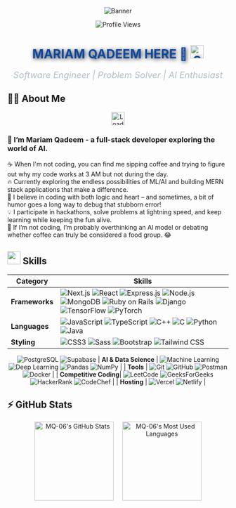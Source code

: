 <p align="center">
  <img src="https://user-images.githubusercontent.com/74038190/212750155-3ceddfbd-19d3-40a3-87af-8d329c8323c4.gif" alt="Banner" />
<p align="center">
  <img src="https://komarev.com/ghpvc/?username=MQ-06&color=brightgreen&style=flat-square" alt="Profile Views">
</p>
</p>


<h1 align="center" style="color:#0D47A1; text-shadow: 2px 2px 10px rgba(0, 0, 0, 0.8);">
  <span style="color: #0D47A1;">MARIAM QADEEM HERE 👋 <img src="https://img.icons8.com/?size=512&id=90511&format=png" width="30" alt="Software Engineer Icon"/></span>
</h1>

<p align="center">
  <span style="color: #B0BEC5; font-size: 20px;">
   <i> Software Engineer | Problem Solver | AI Enthusiast </i>
  </span>
</p>


## 🧑‍💻 About Me

<div align="center">
  <img src="https://upload.wikimedia.org/wikipedia/commons/4/4e/Loading_icon.gif" alt="Loading" width="30" height="30" />
</div>

###      👋 I’m Mariam Qadeem - a full-stack developer exploring the world of AI.



☕ When I'm not coding, you can find me sipping coffee and trying to figure out why my code works at 3 AM but not during the day.  
🔥 Currently exploring the endless possibilities of ML/AI and building MERN stack applications that make a difference.  
🚀 I believe in coding with both logic and heart – and sometimes, a bit of humor goes a long way to debug that stubborn error!  
💡 I participate in hackathons, solve problems at lightning speed, and keep learning while keeping the fun alive.  
🤖 If I’m not coding, I’m probably overthinking an AI model or debating whether coffee can truly be considered a food group. 😂



<h2 >
  <img src="https://user-images.githubusercontent.com/74038190/206662607-d9e7591e-bbf9-42f9-9386-29efc927bc16.gif" width="30"> Skills
</h2>

<div align="center">
  
| **Category**          | **Skills**                                                                                                                                                                      |
|-----------------------|---------------------------------------------------------------------------------------------------------------------------------------------------------------------------------|
| **Frameworks**        | ![Next.js](https://img.shields.io/badge/Next.js-000000?style=for-the-badge&logo=nextdotjs&logoColor=white) ![React](https://img.shields.io/badge/React-20232A?style=for-the-badge&logo=react&logoColor=61DAFB) ![Express.js](https://img.shields.io/badge/Express.js-404D59?style=for-the-badge) ![Node.js](https://img.shields.io/badge/Node.js-339933?style=for-the-badge&logo=nodedotjs&logoColor=white) ![MongoDB](https://img.shields.io/badge/MongoDB-4EA94B?style=for-the-badge&logo=mongodb&logoColor=white) ![Ruby on Rails](https://img.shields.io/badge/Ruby%20on%20Rails-CC0000?style=for-the-badge&logo=rubyonrails&logoColor=white) ![Django](https://img.shields.io/badge/Django-092E20?style=for-the-badge&logo=django&logoColor=white) ![TensorFlow](https://img.shields.io/badge/TensorFlow-FF6F00?style=for-the-badge&logo=tensorflow&logoColor=white) ![PyTorch](https://img.shields.io/badge/PyTorch-EE4C2C?style=for-the-badge&logo=pytorch&logoColor=white) |
| **Languages**         | ![JavaScript](https://img.shields.io/badge/JavaScript-F7DF1E?style=for-the-badge&logo=javascript&logoColor=black) ![TypeScript](https://img.shields.io/badge/TypeScript-3178C6?style=for-the-badge&logo=typescript&logoColor=white) ![C++](https://img.shields.io/badge/C++-00599C?style=for-the-badge&logo=cplusplus&logoColor=white) ![C](https://img.shields.io/badge/C-A8B9CC?style=for-the-badge&logo=c&logoColor=black) ![Python](https://img.shields.io/badge/Python-3776AB?style=for-the-badge&logo=python&logoColor=white) ![Java](https://img.shields.io/badge/Java-007396?style=for-the-badge&logo=java&logoColor=white) |
| **Styling**           | ![CSS3](https://img.shields.io/badge/CSS3-1572B6?style=for-the-badge&logo=css3&logoColor=white) ![Sass](https://img.shields.io/badge/Sass-CC6699?style=for-the-badge&logo=sass&logoColor=white) ![Bootstrap](https://img.shields.io/badge/Bootstrap-563D7C?style=for-the-badge&logo=bootstrap&logoColor=white) ![Tailwind CSS](https://img.shields.io/badge/TailwindCSS-38B2AC?style=for-the-badge&logo=tailwind-css&logoColor=white) |
![PostgreSQL](https://img.shields.io/badge/PostgreSQL-4169E1?style=for-the-badge&logo=postgresql&logoColor=white)
![Supabase](https://img.shields.io/badge/Supabase-3ECF8E?style=for-the-badge&logo=supabase&logoColor=white)
| **AI & Data Science** | ![Machine Learning](https://img.shields.io/badge/Machine%20Learning-00C7B7?style=for-the-badge&logo=machinelearning&logoColor=white) ![Deep Learning](https://img.shields.io/badge/Deep%20Learning-764ABC?style=for-the-badge&logo=deeplearning&logoColor=white) ![Pandas](https://img.shields.io/badge/Pandas-150458?style=for-the-badge&logo=pandas&logoColor=white) ![NumPy](https://img.shields.io/badge/NumPy-013243?style=for-the-badge&logo=numpy&logoColor=white) |
| **Tools**             | ![Git](https://img.shields.io/badge/Git-F05032?style=for-the-badge&logo=git&logoColor=white) ![GitHub](https://img.shields.io/badge/GitHub-181717?style=for-the-badge&logo=github&logoColor=white) ![Postman](https://img.shields.io/badge/Postman-FF6C37?style=for-the-badge&logo=postman&logoColor=white) ![Docker](https://img.shields.io/badge/Docker-2496ED?style=for-the-badge&logo=docker&logoColor=white) |
| **Competitive Coding**| ![LeetCode](https://img.shields.io/badge/LeetCode-FFA116?style=for-the-badge&logo=leetcode&logoColor=black) ![GeeksForGeeks](https://img.shields.io/badge/GeeksForGeeks-0F9D58?style=for-the-badge&logo=geeksforgeeks&logoColor=white) ![HackerRank](https://img.shields.io/badge/HackerRank-2EC866?style=for-the-badge&logo=hackerrank&logoColor=white) ![CodeChef](https://img.shields.io/badge/CodeChef-5B4638?style=for-the-badge&logo=codechef&logoColor=white) |
| **Hosting**           | ![Vercel](https://img.shields.io/badge/Vercel-000000?style=for-the-badge&logo=vercel&logoColor=white) ![Netlify](https://img.shields.io/badge/Netlify-00C7B7?style=for-the-badge&logo=netlify&logoColor=white) |

</div>



## ⚡ GitHub Stats

<div align="center">
  <img height="180px" src="https://github-readme-stats.vercel.app/api?username=MQ-06&show_icons=true&count_private=true&theme=dark" alt="MQ-06's GitHub Stats" />
  &nbsp;&nbsp;&nbsp;
  <img height="180px" src="https://github-readme-stats.vercel.app/api/top-langs/?username=MQ-06&layout=compact&langs_count=10&theme=dark" alt="MQ-06's Most Used Languages" />
</div>

